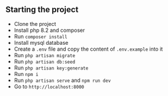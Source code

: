 ## Starting the project

- Clone the project
- Install php 8.2 and composer
- Run `composer install`
- Install mysql database
- Create a `.env` file and copy the content of `.env.example` into it
- Run `php artisan migrate`
- Run `php artisan db:seed`
- Run `php artisan key:generate`
- Run `npm i`
- Run `php artisan serve` and `npm run dev`
- Go to `http://localhost:8000`
